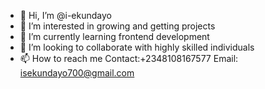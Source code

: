 - 👋 Hi, I’m @i-ekundayo
- 👀 I’m interested in growing and getting projects
- 🌱 I’m currently learning frontend development
- 💞️ I’m looking to collaborate with highly skilled individuals
- 📫 How to reach me 
Contact:+2348108167577
Email: isekundayo700@gmail.com

<!---
i-ekundayo/i-ekundayo is a ✨ special ✨ repository because its `README.md` (this file) appears on your GitHub profile.
You can click the Preview link to take a look at your changes.
--->
